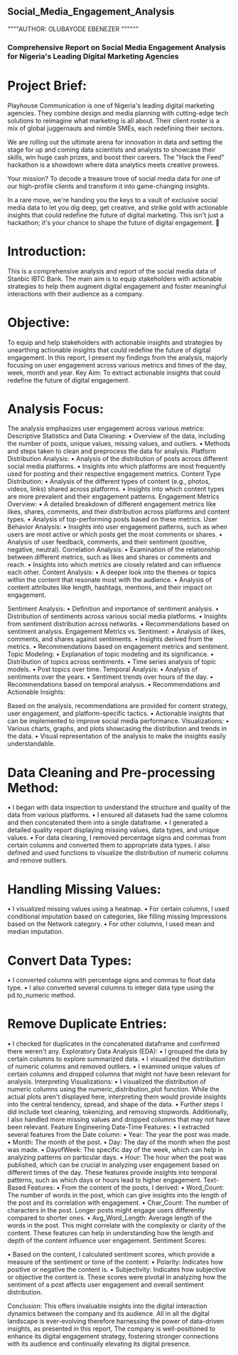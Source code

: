 ## Social_Media_Engagement_Analysis

""""AUTHOR: OLUBAYODE EBENEZER """""" 

### Comprehensive Report on Social Media Engagement Analysis for Nigeria's Leading Digital Marketing Agencies

# Project Brief:
Playhouse Communication is one of Nigeria's leading digital marketing agencies. They combine design and media planning with cutting-edge tech solutions to reimagine what marketing is all about. Their client roster is a mix of global juggernauts and nimble SMEs, each redefining their sectors.

We are rolling out the ultimate arena for innovation in data and setting the stage for up and coming data scientists and analysts to showcase their skills, win huge cash prizes, and boost their careers. The "Hack the Feed" hackathon is a showdown where data analytics meets creative prowess.

Your mission? To decode a treasure trove of social media data for one of our high-profile clients and transform it into game-changing insights.

In a rare move, we're handing you the keys to a vault of exclusive social media data to let you dig deep, get creative, and strike gold with actionable insights that could redefine the future of digital marketing.  This isn't just a hackathon; it's your chance to shape the future of digital engagement. 🚀


# Introduction:
This is a comprehensive analysis and report of the social media data of Stanbic IBTC Bank.
The main aim is to equip stakeholders with actionable strategies to help them augment digital engagement and foster meaningful interactions with their audience as a company.

# Objective:
To equip and help stakeholders with actionable insights and strategies by unearthing actionable insights that could redefine the future of digital engagement. In this report, I present my findings from the analysis, majorly focusing on user engagement across various metrics and times of the day, week, month and year.
Key Aim: 
To extract actionable insights that could redefine the future of digital engagement.

# Analysis Focus:
The analysis emphasizes user engagement across various metrics:
Descriptive Statistics and Data Cleaning:
•	Overview of the data, including the number of posts, unique values, missing values, and outliers.
•	Methods and steps taken to clean and preprocess the data for analysis.
Platform Distribution Analysis:
•	Analysis of the distribution of posts across different social media platforms.
•	Insights into which platforms are most frequently used for posting and their respective engagement metrics.
Content Type Distribution:
•	Analysis of the different types of content (e.g., photos, videos, links) shared across platforms.
•	Insights into which content types are more prevalent and their engagement patterns.
Engagement Metrics Overview:
•	A detailed breakdown of different engagement metrics like likes, shares, comments, and their distribution across platforms and content types.
•	Analysis of top-performing posts based on these metrics.
User Behavior Analysis:
•	Insights into user engagement patterns, such as when users are most active or which posts get the most comments or shares.
•	Analysis of user feedback, comments, and their sentiment (positive, negative, neutral).
Correlation Analysis:
•	Examination of the relationship between different metrics, such as likes and shares or comments and reach.
•	Insights into which metrics are closely related and can influence each other.
Content Analysis:
•	A deeper look into the themes or topics within the content that resonate most with the audience.
•	Analysis of content attributes like length, hashtags, mentions, and their impact on engagement.

Sentiment Analysis:
•	Definition and importance of sentiment analysis.
•	Distribution of sentiments across various social media platforms.
•	Insights from sentiment distribution across networks.
•	Recommendations based on sentiment analysis.
Engagement Metrics vs. Sentiment:
•	Analysis of likes, comments, and shares against sentiments.
•	Insights derived from the metrics.
•	Recommendations based on engagement metrics and sentiment.
Topic Modeling:
•	Explanation of topic modeling and its significance.
•	Distribution of topics across sentiments.
•	Time series analysis of topic models.
•	Post topics over time.
Temporal Analysis:
•	Analysis of sentiments over the years.
•	Sentiment trends over hours of the day.
•	Recommendations based on temporal analysis.
•	Recommendations and Actionable Insights:

Based on the analysis, recommendations are provided for content strategy, user engagement, and platform-specific tactics.
•	Actionable insights that can be implemented to improve social media performance.
Visualizations:
•	Various charts, graphs, and plots showcasing the distribution and trends in the data.
•	Visual representation of the analysis to make the insights easily understandable.

# Data Cleaning and Pre-processing Method:

•	I began with data inspection to understand the structure and quality of the data from various platforms.
•	I ensured all datasets had the same columns and then concatenated them into a single dataframe.
•	I generated a detailed quality report displaying missing values, data types, and unique values.
•	For data cleaning, I removed percentage signs and commas from certain columns and converted them to appropriate data types. I also defined and used functions to visualize the distribution of numeric columns and remove outliers.
# Handling Missing Values:
•	I visualized missing values using a heatmap.
•	For certain columns, I used conditional imputation based on categories, like filling missing Impressions based on the Network category.
•	For other columns, I used mean and median imputation.
# Convert Data Types:
•	I converted columns with percentage signs and commas to float data type.
•	I also converted several columns to integer data type using the pd.to_numeric method.
# Remove Duplicate Entries:
•	I checked for duplicates in the concatenated dataframe and confirmed there weren't any.
Exploratory Data Analysis (EDA):
•	I grouped the data by certain columns to explore summarized data.
•	I visualized the distribution of numeric columns and removed outliers.
•	I examined unique values of certain columns and dropped columns that might not have been relevant for analysis.
Interpreting Visualizations:
•	I visualized the distribution of numeric columns using the numeric_distribution_plot function. While the actual plots aren't displayed here, interpreting them would provide insights into the central tendency, spread, and shape of the data.
•	Further steps I did include text cleaning, tokenizing, and removing stopwords. Additionally, I also handled more missing values and dropped columns that may not have been relevant.
Feature Engineering
Date-Time Features:
•	I extracted several features from the Date column:
•	Year: The year the post was made.
•	Month: The month of the post.
•	Day: The day of the month when the post was made.
•	DayofWeek: The specific day of the week, which can help in analyzing patterns on particular days.
•	Hour: The hour when the post was published, which can be crucial in analyzing user engagement based on different times of the day.
These features provide insights into temporal patterns, such as which days or hours lead to higher engagement.
Text-Based Features:
•	From the content of the posts, I derived:
•	Word_Count: The number of words in the post, which can give insights into the length of the post and its correlation with engagement.
•	Char_Count: The number of characters in the post. Longer posts might engage users differently compared to shorter ones.
•	Avg_Word_Length: Average length of the words in the post. This might correlate with the complexity or clarity of the content.
These features can help in understanding how the length and depth of the content influence user engagement.
Sentiment Scores:

•	Based on the content, I calculated sentiment scores, which provide a measure of the sentiment or tone of the content:
•	Polarity: Indicates how positive or negative the content is.
•	Subjectivity: Indicates how subjective or objective the content is.
These scores were pivotal in analyzing how the sentiment of a post affects user engagement and overall sentiment distribution.

Conclusion:
This offers invaluable insights into the digital interaction dynamics between the company and its audience. All in all the digital landscape is ever-evolving therefore harnessing the power of data-driven insights, as presented in this report, The company is well-positioned to enhance its digital engagement strategy, fostering stronger connections with its audience and continually elevating its digital presence.
